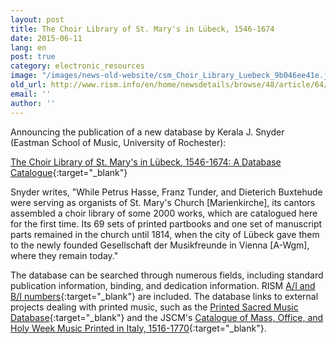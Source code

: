```yaml
---
layout: post
title: The Choir Library of St. Mary's in Lübeck, 1546-1674
date: 2015-06-11
lang: en
post: true
category: electronic_resources
image: "/images/news-old-website/csm_Choir_Library_Luebeck_9b046ee41e.jpg"
old_url: http://www.rism.info/en/home/newsdetails/browse/48/article/64/the-choir-library-of-st-marys-in-luebeck-1546-1674.html
email: ''
author: ''
---
```


Announcing the publication of a new database by Kerala J. Snyder (Eastman School of Music, University of Rochester):

[The Choir Library of St. Mary's in Lübeck, 1546-1674: A Database Catalogue](https://orgeldatabas.gu.se/webgoart/goart/Snyder.php){:target="_blank"}

Snyder writes, "While Petrus Hasse, Franz Tunder, and Dieterich Buxtehude were serving as organists of St. Mary's Church [Marienkirche], its cantors assembled a choir library of some 2000 works, which are catalogued here for the first time. Its 69 sets of printed partbooks and one set of manuscript parts remained in the church until 1814, when the city of Lübeck gave them to the newly founded Gesellschaft der Musikfreunde in Vienna [A-Wgm], where they remain today."

The database can be searched through numerous fields, including standard publication information, binding, and dedication information. RISM [A/I and B/I numbers](https://opac.rism.info/search?View=rism&siglum=A-Wgm){:target="_blank"} are included. The database links to external projects dealing with printed music, such as the [Printed Sacred Music Database](http://www.printed-sacred-music.org/){:target="_blank"} and the JSCM's [Catalogue of Mass, Office, and Holy Week Music Printed in Italy, 1516-1770](http://sscm-jscm.org/instrumenta/instrumenta-volumes/instrumenta-volume-2/){:target="_blank"}.
